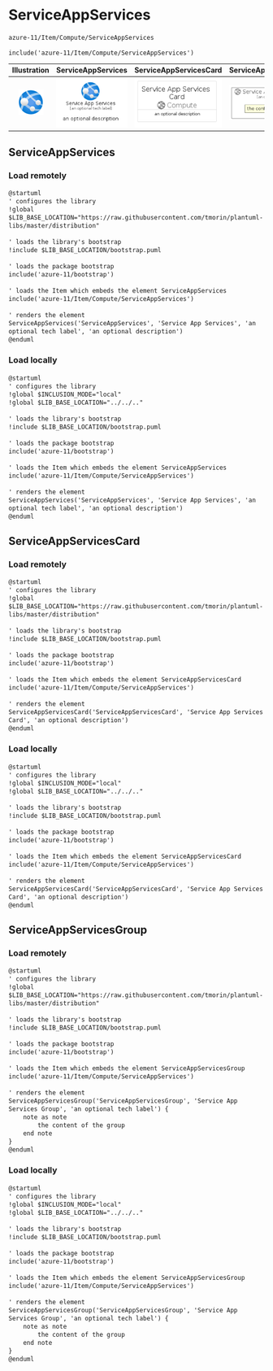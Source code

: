 # ServiceAppServices


```text
azure-11/Item/Compute/ServiceAppServices
```

```text
include('azure-11/Item/Compute/ServiceAppServices')
```



| Illustration | ServiceAppServices | ServiceAppServicesCard | ServiceAppServicesGroup |
| :---: | :---: | :---: | :---: |
| ![illustration for Illustration](../../../azure-11/Item/Compute/ServiceAppServices.png) | ![illustration for ServiceAppServices](../../../azure-11/Item/Compute/ServiceAppServices.Local.png) | ![illustration for ServiceAppServicesCard](../../../azure-11/Item/Compute/ServiceAppServicesCard.Local.png) | ![illustration for ServiceAppServicesGroup](../../../azure-11/Item/Compute/ServiceAppServicesGroup.Local.png) |




## ServiceAppServices

### Load remotely
```plantuml
@startuml
' configures the library
!global $LIB_BASE_LOCATION="https://raw.githubusercontent.com/tmorin/plantuml-libs/master/distribution"

' loads the library's bootstrap
!include $LIB_BASE_LOCATION/bootstrap.puml

' loads the package bootstrap
include('azure-11/bootstrap')

' loads the Item which embeds the element ServiceAppServices
include('azure-11/Item/Compute/ServiceAppServices')

' renders the element
ServiceAppServices('ServiceAppServices', 'Service App Services', 'an optional tech label', 'an optional description')
@enduml
```

### Load locally
```plantuml
@startuml
' configures the library
!global $INCLUSION_MODE="local"
!global $LIB_BASE_LOCATION="../../.."

' loads the library's bootstrap
!include $LIB_BASE_LOCATION/bootstrap.puml

' loads the package bootstrap
include('azure-11/bootstrap')

' loads the Item which embeds the element ServiceAppServices
include('azure-11/Item/Compute/ServiceAppServices')

' renders the element
ServiceAppServices('ServiceAppServices', 'Service App Services', 'an optional tech label', 'an optional description')
@enduml
```

## ServiceAppServicesCard

### Load remotely
```plantuml
@startuml
' configures the library
!global $LIB_BASE_LOCATION="https://raw.githubusercontent.com/tmorin/plantuml-libs/master/distribution"

' loads the library's bootstrap
!include $LIB_BASE_LOCATION/bootstrap.puml

' loads the package bootstrap
include('azure-11/bootstrap')

' loads the Item which embeds the element ServiceAppServicesCard
include('azure-11/Item/Compute/ServiceAppServices')

' renders the element
ServiceAppServicesCard('ServiceAppServicesCard', 'Service App Services Card', 'an optional description')
@enduml
```

### Load locally
```plantuml
@startuml
' configures the library
!global $INCLUSION_MODE="local"
!global $LIB_BASE_LOCATION="../../.."

' loads the library's bootstrap
!include $LIB_BASE_LOCATION/bootstrap.puml

' loads the package bootstrap
include('azure-11/bootstrap')

' loads the Item which embeds the element ServiceAppServicesCard
include('azure-11/Item/Compute/ServiceAppServices')

' renders the element
ServiceAppServicesCard('ServiceAppServicesCard', 'Service App Services Card', 'an optional description')
@enduml
```

## ServiceAppServicesGroup

### Load remotely
```plantuml
@startuml
' configures the library
!global $LIB_BASE_LOCATION="https://raw.githubusercontent.com/tmorin/plantuml-libs/master/distribution"

' loads the library's bootstrap
!include $LIB_BASE_LOCATION/bootstrap.puml

' loads the package bootstrap
include('azure-11/bootstrap')

' loads the Item which embeds the element ServiceAppServicesGroup
include('azure-11/Item/Compute/ServiceAppServices')

' renders the element
ServiceAppServicesGroup('ServiceAppServicesGroup', 'Service App Services Group', 'an optional tech label') {
    note as note
        the content of the group
    end note
}
@enduml
```

### Load locally
```plantuml
@startuml
' configures the library
!global $INCLUSION_MODE="local"
!global $LIB_BASE_LOCATION="../../.."

' loads the library's bootstrap
!include $LIB_BASE_LOCATION/bootstrap.puml

' loads the package bootstrap
include('azure-11/bootstrap')

' loads the Item which embeds the element ServiceAppServicesGroup
include('azure-11/Item/Compute/ServiceAppServices')

' renders the element
ServiceAppServicesGroup('ServiceAppServicesGroup', 'Service App Services Group', 'an optional tech label') {
    note as note
        the content of the group
    end note
}
@enduml
```


